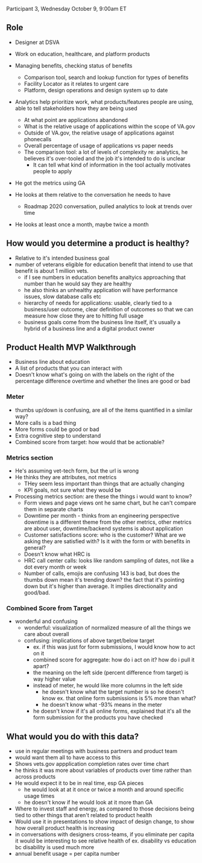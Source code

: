 Participant 3, Wednesday October 9, 9:00am ET

## Role
- Designer at DSVA
- Work on education, healthcare, and platform products
- Managing benefits, checking status of benefits
  - Comparison tool, search and lookup function for types of benefits
  - Facility Locator as it relates to urgent care
  - Platform, design operations and design system up to date

- Analytics help prioritize work, what products/features people are using, able to tell stakeholders how they are being used
  - At what point are applications abandoned
  - What is the relative usage of applications within the scope of VA.gov
  - Outside of VA.gov, the relative usage of applications against phonecalls
  - Overall percentage of usage of applications vs paper needs
  - The comparison tool: a lot of levels of complexity re: analytics, he believes it's over-tooled and the job it's intended to do is unclear
    - It can tell what kind of information in the tool actually motivates people to apply

- He got the metrics using GA
- He looks at them relative to the conversation he needs to have
  - Roadmap 2020 conversation, pulled analytics to look at trends over time
- He looks at least once a month, maybe twice a month

## How would you determine a product is healthy?
  - Relative to it's intended business goal
  - number of veterans eligible for education benefit that intend to use that benefit is about 1 million vets.
    - if I see numbers in education benefits analtyics approaching that number than he would say they are healthy
    - he also thinks an unhealthy application will have performance issues, slow database calls etc
    - hierarchy of needs for applications: usable, clearly tied to a business/user outcome, clear definition of outcomes so that we can measure how close they are to hitting full usage
    - business goals come from the business line itself, it's usually a hybrid of a business line and a digital product owner

## Product Health MVP Walkthrough
- Business line about education
- A list of products that you can interact with
- Doesn't know what's going on with the labels on the right of the percentage difference overtime and whether the lines are good or bad

### Meter
  - thumbs up/down is confusing, are all of the items quantified in a similar way?
  - More calls is a bad thing
  - More forms could be good or bad
  - Extra cognitive step to understand
  - Combined score from target: how would that be actionable?

### Metrics section
- He's assuming vet-tech form, but the url is wrong
- He thinks they are attributes, not metrics
  - THey seem less important than things that are actually changing
  - KPI goals, not sure what they would be
- Processing metrics section: are these the things i would want to know?
  - Form views and page views ont he same chart, but he can't compare them in separate charts
  - Downtime per month - thinks from an engineering perspective downtime is a different theme from the other metrics, other metrics are about user, downtime/backend systems is about application
  - Customer satisfactions score: who is the customer? What are we asking they are satisfied with? Is it with the form or with benefits in general?
  - Doesn't know what HRC is
  - HRC call center calls: looks like random sampling of dates, not like a dot every month or week
  - Number of calls, emojis are confusing 143 is bad, but does the thumbs down mean it's trending down? the fact that it's pointing down but it's higher than average. It implies directionality and good/bad.

### Combined Score from Target
- wonderful and confusing
  - wonderful: visualization of normalized measure of all the things we care about overall
  - confusing: implications of above target/below target 
    - ex. if this was just for form submissions, I would know how to act on it
    - combined score for aggregate: how do i act on it? how do i pull it apart?
    - the meaning on the left side (percent difference from target) is way higher value
    - instead of meter, he would like more columns in the left side
      - he doesn't know what the target number is so he doesn't know ex. that online form submissions is 5% more than what?
      - he doesn't know what -93% means in the meter
    - he doesn't know if it's all online forms, explained that it's all the form submission for the products you have checked

## What would you do with this data?
- use in regular meetings with business partners and product team
- would want them all to have access to this
- Shows vets.gov appplication completion rates over time chart
- he thinks it was more about variables of products over time rather than across products
- He would expect it to be in real time, esp GA pieces
  - he would look at at it once or twice a month and around specific usage times
  - he doesn't know if he would look at it more than GA
- Where to invest staff and energy, as compared to those decisions being tied to other things that aren't related to product health
- Would use it in presentations to show impact of design change, to show how overall product health is increasing
- in conversations with designers cross-teams, if you eliminate per capita it would be interesting to see relative health of ex. disability vs education bc disability is used much more
- annual benefit usage = per capita number
